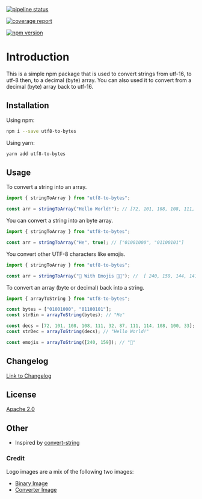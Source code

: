 [![pipeline status](https://gitlab.com/hmajid2301/utf8-to-bytes/badges/master/pipeline.svg)](https://gitlab.com/hmajid2301/utf8-to-bytes/commits/master)

[![coverage report](https://gitlab.com/hmajid2301/utf8-to-bytes/badges/master/coverage.svg)](https://gitlab.com/hmajid2301/utf8-to-bytes/commits/master)

[![npm version](https://img.shields.io/npm/v/utf8-to-bytes.svg)](https://www.npmjs.com/package/utf8-to-bytes)

# Introduction

This is a simple npm package that is used to convert strings from utf-16, to utf-8 then, to a decimal (byte) array.
You can also used it to convert from a decimal (byte) array back to utf-16.

## Installation

Using npm:

```bash
npm i --save utf8-to-bytes
```

Using yarn:

```bash
yarn add utf8-to-bytes
```

## Usage

To convert a string into an array.

```javascript
import { stringToArray } from "utf8-to-bytes";

const arr = stringToArray("Hello World!"); // [72, 101, 108, 108, 111, 32, 87, 111, 114, 108, 100, 33]
```

You can convert a string into an byte array.

```javascript
import { stringToArray } from "utf8-to-bytes";

const arr = stringToArray("He", true); // ["01001000", "01100101"]
```

You convert other UTF-8 characters like emojis.

```javascript
import { stringToArray } from "utf8-to-bytes";

const arr = stringToArray("🐍 With Emojis 🐳📜"); //  [ 240, 159, 144, 141, 32, 87, 105, ...],
```

To convert an array (byte or decimal) back into a string.

```javascript
import { arrayToString } from "utf8-to-bytes";

const bytes = ["01001000", "01100101"];
const strBin = arrayToString(bytes); // "He"

const decs = [72, 101, 108, 108, 111, 32, 87, 111, 114, 108, 100, 33];
const strDec = arrayToString(decs); // "Hello World!"

const emojis = arrayToString([240, 159]); // "🐍"
```

## Changelog

[Link to Changelog](https://gitlab.com/hmajid2301/utf8-to-bytes/blob/master/CHANGELOG.md)

## License

[Apache 2.0](https://gitlab.com/hmajid2301/utf8-to-bytes/blob/master/LICENSE)

## Other

- Inspired by [convert-string](https://www.npmjs.com/package/convert-string)

### Credit

Logo images are a mix of the following two images:

- [Binary Image](https://www.flaticon.com/free-icon/binary_1715657#term=binary&page=1&position=24)
- [Converter Image](https://www.flaticon.com/free-icon/convert_1367012)
